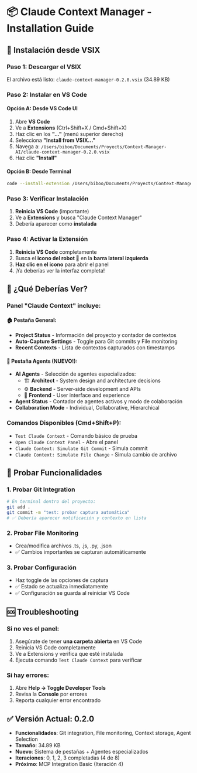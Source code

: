 # 📦 Claude Context Manager - Installation Guide

## 🚀 **Instalación desde VSIX**

### **Paso 1: Descargar el VSIX**
El archivo está listo: `claude-context-manager-0.2.0.vsix` (34.89 KB)

### **Paso 2: Instalar en VS Code**

#### **Opción A: Desde VS Code UI**
1. Abre **VS Code**
2. Ve a **Extensions** (Ctrl+Shift+X / Cmd+Shift+X)
3. Haz clic en los **"..."** (menú superior derecho)
4. Selecciona **"Install from VSIX..."**
5. Navega a: `/Users/biboo/Documents/Proyects/Context-Manager-AI/claude-context-manager-0.2.0.vsix`
6. Haz clic **"Install"**

#### **Opción B: Desde Terminal**
```bash
code --install-extension /Users/biboo/Documents/Proyects/Context-Manager-AI/claude-context-manager-0.2.0.vsix
```

### **Paso 3: Verificar Instalación**
1. **Reinicia VS Code** (importante)
2. Ve a **Extensions** y busca "Claude Context Manager"
3. Debería aparecer como **instalada**

### **Paso 4: Activar la Extensión**
1. **Reinicia VS Code** completamente
2. Busca el **icono del robot 🤖** en la **barra lateral izquierda**
3. **Haz clic en el icono** para abrir el panel
4. ¡Ya deberías ver la interfaz completa!

## 🎯 **¿Qué Deberías Ver?**

### **Panel "Claude Context" incluye:**

#### **🏠 Pestaña General:**
- **Project Status** - Información del proyecto y contador de contextos
- **Auto-Capture Settings** - Toggle para Git commits y File monitoring
- **Recent Contexts** - Lista de contextos capturados con timestamps

#### **🤖 Pestaña Agents (NUEVO!):**
- **AI Agents** - Selección de agentes especializados:
  - 🏗️ **Architect** - System design and architecture decisions
  - ⚙️ **Backend** - Server-side development and APIs  
  - 🎨 **Frontend** - User interface and experience
- **Agent Status** - Contador de agentes activos y modo de colaboración
- **Collaboration Mode** - Individual, Collaborative, Hierarchical

### **Comandos Disponibles** (Cmd+Shift+P):
- `Test Claude Context` - Comando básico de prueba
- `Open Claude Context Panel` - Abre el panel
- `Claude Context: Simulate Git Commit` - Simula commit
- `Claude Context: Simulate File Change` - Simula cambio de archivo

## 🧪 **Probar Funcionalidades**

### **1. Probar Git Integration**
```bash
# En terminal dentro del proyecto:
git add .
git commit -m "test: probar captura automática"
# ✅ Debería aparecer notificación y contexto en lista
```

### **2. Probar File Monitoring**
- Crea/modifica archivos .ts, .js, .py, .json
- ✅ Cambios importantes se capturan automáticamente

### **3. Probar Configuración**
- Haz toggle de las opciones de captura
- ✅ Estado se actualiza inmediatamente
- ✅ Configuración se guarda al reiniciar VS Code

## 🆘 **Troubleshooting**

### **Si no ves el panel:**
1. Asegúrate de tener **una carpeta abierta** en VS Code
2. Reinicia VS Code completamente
3. Ve a Extensions y verifica que esté instalada
4. Ejecuta comando `Test Claude Context` para verificar

### **Si hay errores:**
1. Abre **Help → Toggle Developer Tools**
2. Revisa la **Console** por errores
3. Reporta cualquier error encontrado

## ✅ **Versión Actual: 0.2.0**
- **Funcionalidades**: Git integration, File monitoring, Context storage, Agent Selection
- **Tamaño**: 34.89 KB
- **Nuevo**: Sistema de pestañas + Agentes especializados
- **Iteraciones**: 0, 1, 2, 3 completadas (4 de 8)
- **Próximo**: MCP Integration Basic (Iteración 4)